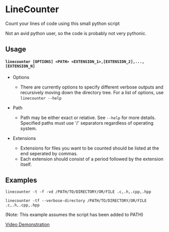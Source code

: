 # LineCounter
Count your lines of code using this small python script

Not an avid python user, so the code is probably not very pythonic.

## Usage
#### `linecounter [OPTIONS] <PATH> <EXTENSION_1>,[EXTENSION_2],...,[EXTENSION_N]`

  * Options
    * There are currently options to specify different verbose outputs and recursively moving down
the directory tree. For a list of options, use `linecounter --help`

  * Path
    * Path may be either exact or relative. See `--help` for more details. Specified paths must use '/' separators regardless of operating system.

  * Extensions
    * Extensions for files you want to be counted should be listed at the end seperated by commas.
    * Each extension should consist of a period followed by the extension itself.

## Examples
`linecounter -t -f -vd /PATH/TO/DIRECTORY/OR/FILE .c,.h,.cpp,.hpp`

`linecounter -tf --verbose-directory /PATH/TO/DIRECTORY/OR/FILE .c,.h,.cpp,.hpp`

(Note: This example assumes the script has been added to PATH)

[Video Demonstration](https://www.youtube.com/watch?v=Cy2LZVbd6bY)

